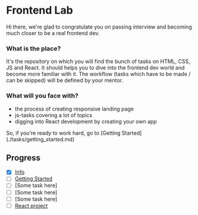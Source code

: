 # Frontend Lab

Hi there, we're glad to congratulate you on passing interview and becoming much closer to be a real frontend dev.

### What is the place?

It's the repository on which you will find the bunch of tasks on HTML, CSS, JS and React. It should helps you to dive into the frontend dev world and become more familiar with it. The workflow (tasks which have to be made / can be skipped) will be defined by your mentor.

### What will you face with?

- the process of creating responsive landing page
- js-tasks covering a lot of topics
- digging into React development by creating your own app

So, if you're ready to work hard, go to [Getting Started] (./tasks/getting_started.md)

## Progress

- [x] [Info](#frontend-lab)
- [ ] [Getting Started](./tasks/getting_started.md)
- [ ] [Some task here]
- [ ] [Some task here]
- [ ] [Some task here]
- [ ] [React project](./tasks/react_project.md)
